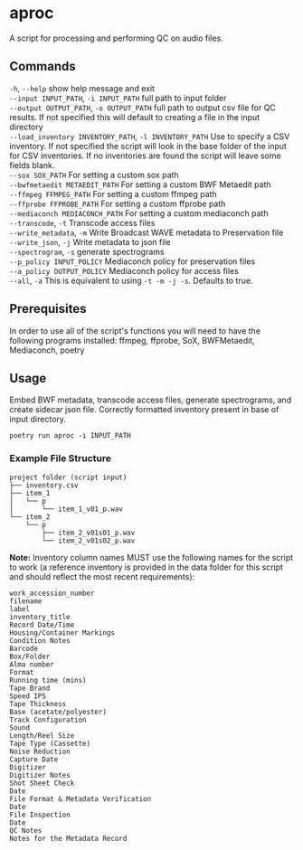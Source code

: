 # aproc
A script for processing and performing QC on audio files.

## Commands
`-h`, `--help`            show help message and exit   
`--input INPUT_PATH`, `-i INPUT_PATH`
                      full path to input folder   
`--output OUTPUT_PATH`, `-o OUTPUT_PATH`
                      full path to output csv file for QC results. If not specified this will default to creating a file in the input directory   
`--load_inventory INVENTORY_PATH`, `-l INVENTORY_PATH`
                      Use to specify a CSV inventory. If not specified the script will look in the base folder of the input for CSV inventories. If no inventories are found the script will leave some fields blank.   
`--sox SOX_PATH`        For setting a custom sox path   
`--bwfmetaedit METAEDIT_PATH`
                      For setting a custom BWF Metaedit path   
`--ffmpeg FFMPEG_PATH`  For setting a custom ffmpeg path   
`--ffprobe FFPROBE_PATH`
                      For setting a custom ffprobe path   
`--mediaconch MEDIACONCH_PATH`
                      For setting a custom mediaconch path   
`--transcode`, `-t`       Transcode access files   
`--write_metadata`, `-m`  Write Broadcast WAVE metadata to Preservation file   
`--write_json`, `-j`      Write metadata to json file   
`--spectrogram`, `-s`     generate spectrograms   
`--p_policy INPUT_POLICY`
                      Mediaconch policy for preservation files   
`--a_policy OUTPUT_POLICY`
                      Mediaconch policy for access files   
`--all`, `-a`         This is equivalent to using `-t -m -j -s`. Defaults to true. 

## Prerequisites
In order to use all of the script's functions you will need to have the following programs installed: ffmpeg, ffprobe, SoX, BWFMetaedit, Mediaconch, poetry

## Usage
Embed BWF metadata, transcode access files, generate spectrograms, and create sidecar json file. Correctly formatted inventory present in base of input directory.
```
poetry run aproc -i INPUT_PATH
```
### Example File Structure
```
project folder (script input)
├── inventory.csv
├── item_1
│   └── p
│       └── item_1_v01_p.wav
└── item_2
    └── p
        ├── item_2_v01s01_p.wav
        └── item_2_v01s02_p.wav
```

**Note:** Inventory column names MUST use the following names for the script to work (a reference inventory is provided in the data folder for this script and should reflect the most recent requirements):
```
work_accession_number
filename
label
inventory_title
Record Date/Time
Housing/Container Markings
Condition Notes
Barcode
Box/Folder
Alma number
Format
Running time (mins)
Tape Brand
Speed IPS
Tape Thickness
Base (acetate/polyester)
Track Configuration
Sound
Length/Reel Size
Tape Type (Cassette)
Noise Reduction
Capture Date
Digitizer
Digitizer Notes
Shot Sheet Check
Date
File Format & Metadata Verification
Date
File Inspection
Date
QC Notes
Notes for the Metadata Record
```
